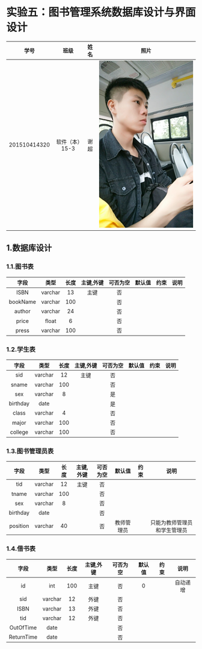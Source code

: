 # 实验五：图书管理系统数据库设计与界面设计
| 学号 | 班级 | 姓名 | 照片|
|:----:|:-----:|:----:|:----:|
| 201510414320 | 软件（本）15-3 | 谢超 | [![](./me5.jpg)](./me5.jpg) |
## 1.数据库设计
### 1.1.图书表
|字段|类型|长度|主键,外键|可否为空|默认值|约束|说明|
|:----:|:-----:|:----:|:----:|:----:|:-----:|:----:|:----:|
|ISBN|varchar|13|主键|否||||
|bookName|varchar|100||否||||
|author|varchar|24||否||||
|price|float|6||否||||
|press|varchar|100||否||||
### 1.2.学生表
|字段|类型|长度|主键,外键|可否为空|默认值|约束|说明|
|:----:|:-----:|:----:|:----:|:----:|:-----:|:----:|:----:|
|sid|varchar|12|主键|否||||
|sname|varchar|100||否||||
|sex|varchar|8||是||||
|birthday|date|||是||||
|class|varchar|4||否||||
|major|varchar|100||否||||
|college|varchar|100||否||||
### 1.3.图书管理员表
|字段|类型|长度|主键,外键|可否为空|默认值|约束|说明|
|:----:|:-----:|:----:|:----:|:----:|:-----:|:----:|:----:|
|tid|varchar|12|主键|否||||
|tname|varchar|100||否||||
|sex|varchar|8||否||||
|birthday|date|||否||||
|position|varchar|40||否|教师管理员||只能为教师管理员和学生管理员|
### 1.4.借书表
|字段|类型|长度|主键,外键|可否为空|默认值|约束|说明|
|:----:|:-----:|:----:|:----:|:----:|:-----:|:----:|:----:|
|id|int|100|主键|否|0||自动递增|
|sid|varchar|12|外键|否||||
|ISBN|varchar|13|外键|否||||
|tid|varchar|12|外键|否||||
|OutOfTime|date|||否||||
|ReturnTime|date|||否||||